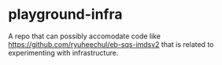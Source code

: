 # playground-infra
A repo that can possibly accomodate code like https://github.com/ryuheechul/eb-sqs-imdsv2 that is related to experimenting with infrastructure.
